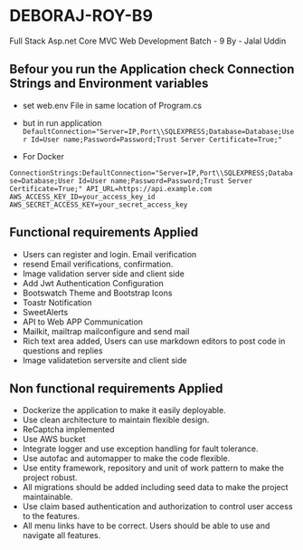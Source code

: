 # DEBORAJ-ROY-B9
Full Stack Asp.net Core MVC Web Development Batch - 9
By - Jalal Uddin

## Befour you run the Application check Connection Strings and Environment variables
- set web.env File in same location of Program.cs

- but in run application
``DefaultConnection="Server=IP,Port\\SQLEXPRESS;Database=Database;User Id=User name;Password=Password;Trust Server Certificate=True;"``
- For Docker

``ConnectionStrings:DefaultConnection="Server=IP,Port\\SQLEXPRESS;Database=Database;User Id=User name;Password=Password;Trust Server Certificate=True;"
API_URL=https://api.example.com
AWS_ACCESS_KEY_ID=your_access_key_id
AWS_SECRET_ACCESS_KEY=your_secret_access_key``

## Functional requirements Applied 
- Users can register and login. Email verification
- resend Email verifications, confirmation.
- Image validation server side and client side
- Add Jwt Authentication Configuration
- Bootswatch Theme and Bootstrap Icons
- Toastr Notification
- SweetAlerts
- API to Web APP Communication 
- Mailkit, mailtrap mailconfigure and send mail
- Rich text area added, Users can use markdown editors to post code in questions and replies
- Image validatetion serversite and client side

## Non functional requirements Applied 
- Dockerize the application to make it easily deployable.
- Use clean architecture to maintain flexible design.
- ReCaptcha implemented
- Use AWS bucket
- Integrate logger and use exception handling for fault tolerance.
- Use autofac and automapper to make the code flexible.
- Use entity framework, repository and unit of work pattern to make the project robust. 
- All migrations should be added including seed data to make the project maintainable.
- Use claim based authentication and authorization to control user access to the features.
- All menu links have to be correct. Users should be able to use and navigate all features. 